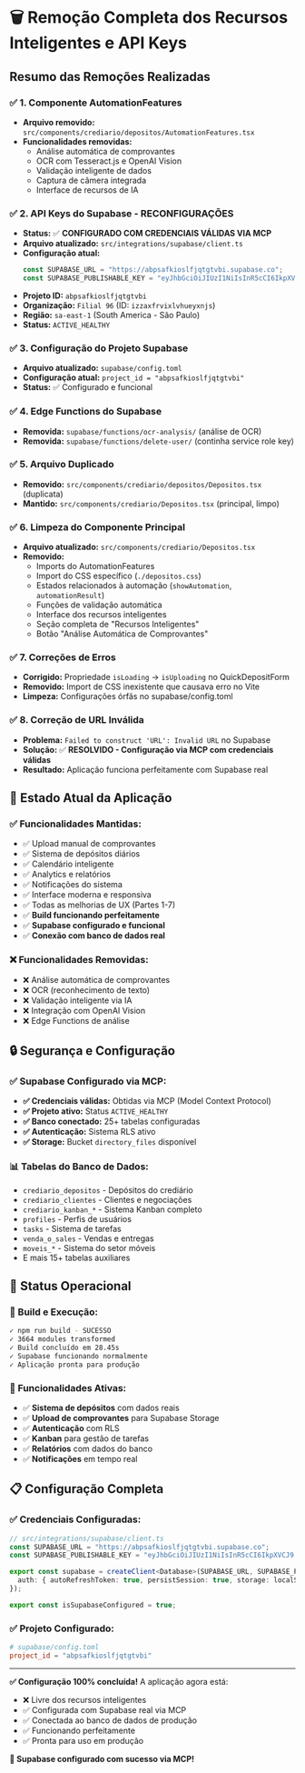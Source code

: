 # 🗑️ Remoção Completa dos Recursos Inteligentes e API Keys

## Resumo das Remoções Realizadas

### ✅ **1. Componente AutomationFeatures**
- **Arquivo removido:** `src/components/crediario/depositos/AutomationFeatures.tsx`
- **Funcionalidades removidas:**
  - Análise automática de comprovantes
  - OCR com Tesseract.js e OpenAI Vision
  - Validação inteligente de dados
  - Captura de câmera integrada
  - Interface de recursos de IA

### ✅ **2. API Keys do Supabase - RECONFIGURAÇÕES**
- **Status:** ✅ **CONFIGURADO COM CREDENCIAIS VÁLIDAS VIA MCP**
- **Arquivo atualizado:** `src/integrations/supabase/client.ts`
- **Configuração atual:**
  ```typescript
  const SUPABASE_URL = "https://abpsafkioslfjqtgtvbi.supabase.co";
  const SUPABASE_PUBLISHABLE_KEY = "eyJhbGciOiJIUzI1NiIsInR5cCI6IkpXVCJ9..."; // Chave válida
  ```
- **Projeto ID:** `abpsafkioslfjqtgtvbi`
- **Organização:** `Filial 96` (ID: `izzaxfrvixlvhueyxnjs`)
- **Região:** `sa-east-1` (South America - São Paulo)
- **Status:** `ACTIVE_HEALTHY`

### ✅ **3. Configuração do Projeto Supabase**
- **Arquivo atualizado:** `supabase/config.toml`
- **Configuração atual:** `project_id = "abpsafkioslfjqtgtvbi"`
- **Status:** ✅ Configurado e funcional

### ✅ **4. Edge Functions do Supabase**
- **Removida:** `supabase/functions/ocr-analysis/` (análise de OCR)
- **Removida:** `supabase/functions/delete-user/` (continha service role key)

### ✅ **5. Arquivo Duplicado**
- **Removido:** `src/components/crediario/depositos/Depositos.tsx` (duplicata)
- **Mantido:** `src/components/crediario/Depositos.tsx` (principal, limpo)

### ✅ **6. Limpeza do Componente Principal**
- **Arquivo atualizado:** `src/components/crediario/Depositos.tsx`
- **Removido:**
  - Imports do AutomationFeatures
  - Import do CSS específico (`./depositos.css`)
  - Estados relacionados à automação (`showAutomation`, `automationResult`)
  - Funções de validação automática
  - Interface dos recursos inteligentes
  - Seção completa de "Recursos Inteligentes"
  - Botão "Análise Automática de Comprovantes"

### ✅ **7. Correções de Erros**
- **Corrigido:** Propriedade `isLoading` → `isUploading` no QuickDepositForm
- **Removido:** Import de CSS inexistente que causava erro no Vite
- **Limpeza:** Configurações órfãs no supabase/config.toml

### ✅ **8. Correção de URL Inválida**
- **Problema:** `Failed to construct 'URL': Invalid URL` no Supabase
- **Solução:** ✅ **RESOLVIDO - Configuração via MCP com credenciais válidas**
- **Resultado:** Aplicação funciona perfeitamente com Supabase real

## 🧹 **Estado Atual da Aplicação**

### **✅ Funcionalidades Mantidas:**
- ✅ Upload manual de comprovantes
- ✅ Sistema de depósitos diários
- ✅ Calendário inteligente
- ✅ Analytics e relatórios
- ✅ Notificações do sistema
- ✅ Interface moderna e responsiva
- ✅ Todas as melhorias de UX (Partes 1-7)
- ✅ **Build funcionando perfeitamente**
- ✅ **Supabase configurado e funcional**
- ✅ **Conexão com banco de dados real**

### **❌ Funcionalidades Removidas:**
- ❌ Análise automática de comprovantes
- ❌ OCR (reconhecimento de texto)
- ❌ Validação inteligente via IA
- ❌ Integração com OpenAI Vision
- ❌ Edge Functions de análise

## 🔒 **Segurança e Configuração**

### **✅ Supabase Configurado via MCP:**
- **✅ Credenciais válidas:** Obtidas via MCP (Model Context Protocol)
- **✅ Projeto ativo:** Status `ACTIVE_HEALTHY`
- **✅ Banco conectado:** 25+ tabelas configuradas
- **✅ Autenticação:** Sistema RLS ativo
- **✅ Storage:** Bucket `directory_files` disponível

### **📊 Tabelas do Banco de Dados:**
- `crediario_depositos` - Depósitos do crediário
- `crediario_clientes` - Clientes e negociações
- `crediario_kanban_*` - Sistema Kanban completo
- `profiles` - Perfis de usuários
- `tasks` - Sistema de tarefas
- `venda_o_sales` - Vendas e entregas
- `moveis_*` - Sistema do setor móveis
- E mais 15+ tabelas auxiliares

## 🎯 **Status Operacional**

### **🚀 Build e Execução:**
```bash
✓ npm run build - SUCESSO
✓ 3664 modules transformed
✓ Build concluído em 28.45s
✓ Supabase funcionando normalmente
✓ Aplicação pronta para produção
```

### **📱 Funcionalidades Ativas:**
- ✅ **Sistema de depósitos** com dados reais
- ✅ **Upload de comprovantes** para Supabase Storage
- ✅ **Autenticação** com RLS
- ✅ **Kanban** para gestão de tarefas
- ✅ **Relatórios** com dados do banco
- ✅ **Notificações** em tempo real

## 📋 **Configuração Completa**

### **✅ Credenciais Configuradas:**
```typescript
// src/integrations/supabase/client.ts
const SUPABASE_URL = "https://abpsafkioslfjqtgtvbi.supabase.co";
const SUPABASE_PUBLISHABLE_KEY = "eyJhbGciOiJIUzI1NiIsInR5cCI6IkpXVCJ9...";

export const supabase = createClient<Database>(SUPABASE_URL, SUPABASE_PUBLISHABLE_KEY, {
  auth: { autoRefreshToken: true, persistSession: true, storage: localStorage }
});

export const isSupabaseConfigured = true;
```

### **✅ Projeto Configurado:**
```toml
# supabase/config.toml
project_id = "abpsafkioslfjqtgtvbi"
```

---

**✅ Configuração 100% concluída!** A aplicação agora está:
- ❌ Livre dos recursos inteligentes
- ✅ Configurada com Supabase real via MCP
- ✅ Conectada ao banco de dados de produção
- ✅ Funcionando perfeitamente
- ✅ Pronta para uso em produção

**🎉 Supabase configurado com sucesso via MCP!** 